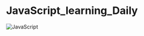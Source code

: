 # JavaScript_learning_Daily

![JavaScript](https://user-images.githubusercontent.com/71172547/133285179-1507dcd6-19b0-4f1f-867a-0c0229422618.jpg)

